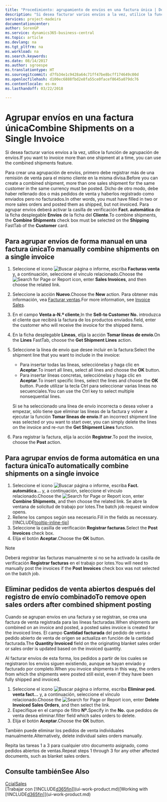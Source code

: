 ```yaml
---
title: "Procedimiento: agrupamiento de envíos en una factura única | Documentos de Microsoft"
description: "Si desea facturar varios envíos a la vez, utilice la función de agrupación de envíos."
services: project-madeira
documentationcenter: 
author: SorenGP
ms.service: dynamics365-business-central
ms.topic: article
ms.devlang: na
ms.tgt_pltfrm: na
ms.workload: na
ms.search.keywords: 
ms.date: 08/14/2017
ms.author: sgroespe
ms.translationtype: HT
ms.sourcegitcommit: d7fb34e1c9428a64c71ff47be8bcff174649c00d
ms.openlocfilehash: d100ec6888fbd2e8fa55ce0facef8645a079dc76
ms.contentlocale: es-mx
ms.lasthandoff: 03/22/2018

---
```

# <a name="combine-shipments-on-a-single-invoice"></a><span data-ttu-id="6fbe7-103">Agrupar envíos en una factura única</span><span class="sxs-lookup"><span data-stu-id="6fbe7-103">Combine Shipments on a Single Invoice</span></span>
<span data-ttu-id="6fbe7-104">Si desea facturar varios envíos a la vez, utilice la función de agrupación de envíos.</span><span class="sxs-lookup"><span data-stu-id="6fbe7-104">If you want to invoice more than one shipment at a time, you can use the combined shipments feature.</span></span>  

 <span data-ttu-id="6fbe7-105">Para crear una agrupación de envíos, primero debe registrar más de una remisión de venta para el mismo cliente en la misma divisa.</span><span class="sxs-lookup"><span data-stu-id="6fbe7-105">Before you can create a combined shipment, more than one sales shipment for the same customer in the same currency must be posted.</span></span> <span data-ttu-id="6fbe7-106">Dicho de otro modo, debe haber rellenado dos o más pedidos de venta y haberlos registrado como enviados pero no facturados.</span><span class="sxs-lookup"><span data-stu-id="6fbe7-106">In other words, you must have filled in two or more sales orders and posted them as shipped, but not invoiced.</span></span> <span data-ttu-id="6fbe7-107">Para agrupar envíos deberá activar la casilla de verificación **Fact. automática** de la ficha desplegable **Envíos** de la ficha del **Cliente**.</span><span class="sxs-lookup"><span data-stu-id="6fbe7-107">To combine shipments, the **Combine Shipments** check box must be selected on the **Shipping** FastTab of the **Customer** card.</span></span>  

## <a name="to-manually-combine-shipments-on-a-single-invoice"></a><span data-ttu-id="6fbe7-108">Para agrupar envíos de forma manual en una factura única</span><span class="sxs-lookup"><span data-stu-id="6fbe7-108">To manually combine shipments on a single invoice</span></span>  
1. <span data-ttu-id="6fbe7-109">Seleccione el icono ![Buscar página o informe](media/ui-search/search_small.png "icono Buscar página o informe"), escriba **Facturas venta** y, a continuación, seleccione el vínculo relacionado.</span><span class="sxs-lookup"><span data-stu-id="6fbe7-109">Choose the ![Search for Page or Report](media/ui-search/search_small.png "Search for Page or Report icon") icon, enter **Sales Invoices**, and then choose the related link.</span></span>  
2. <span data-ttu-id="6fbe7-110">Seleccione la acción **Nuevo**.</span><span class="sxs-lookup"><span data-stu-id="6fbe7-110">Choose the **New** action.</span></span> <span data-ttu-id="6fbe7-111">Para obtener más información, vea [Facturar ventas](sales-how-invoice-sales.md).</span><span class="sxs-lookup"><span data-stu-id="6fbe7-111">For more information, see [Invoice Sales](sales-how-invoice-sales.md).</span></span>
3. <span data-ttu-id="6fbe7-112">En el campo **Venta a-N.º cliente**,</span><span class="sxs-lookup"><span data-stu-id="6fbe7-112">In the **Sell-to Customer No.**</span></span> <span data-ttu-id="6fbe7-113">introduzca el cliente que recibirá la factura de los productos enviados.</span><span class="sxs-lookup"><span data-stu-id="6fbe7-113">field, enter the customer who will receive the invoice for the shipped items.</span></span>  
4. <span data-ttu-id="6fbe7-114">En la ficha desplegable **Líneas**, elija la acción **Tomar líneas de envío**.</span><span class="sxs-lookup"><span data-stu-id="6fbe7-114">On the **Lines** FastTab, choose the **Get Shipment Lines** action.</span></span>  
5. <span data-ttu-id="6fbe7-115">Seleccione la línea de envío que desee incluir en la factura:</span><span class="sxs-lookup"><span data-stu-id="6fbe7-115">Select the shipment line that you want to include in the invoice:</span></span>  

    - <span data-ttu-id="6fbe7-116">Para insertar todas las líneas, selecciónelas y haga clic en **Aceptar**.</span><span class="sxs-lookup"><span data-stu-id="6fbe7-116">To insert all lines, select all lines and choose the **OK** button.</span></span>  
    - <span data-ttu-id="6fbe7-117">Para insertar líneas concretas, selecciónelas y haga clic en **Aceptar**.</span><span class="sxs-lookup"><span data-stu-id="6fbe7-117">To insert specific lines, select the lines and choose the **OK** button.</span></span> <span data-ttu-id="6fbe7-118">Puede utilizar la tecla Ctrl para seleccionar varias líneas no secuenciales.</span><span class="sxs-lookup"><span data-stu-id="6fbe7-118">You can use the Ctrl key to select multiple nonsequential lines.</span></span>  

    <span data-ttu-id="6fbe7-119">Si se ha seleccionado una línea de envío incorrecta o desea volver a empezar, sólo tiene que eliminar las líneas de la factura y volver a ejecutar la función **Tomar líneas de envío**.</span><span class="sxs-lookup"><span data-stu-id="6fbe7-119">If an incorrect shipment line was selected or you want to start over, you can simply delete the lines on the invoice and re-run the **Get Shipment Lines** function.</span></span>  
7. <span data-ttu-id="6fbe7-120">Para registrar la factura, elija la acción **Registrar**.</span><span class="sxs-lookup"><span data-stu-id="6fbe7-120">To post the invoice, choose the **Post** action.</span></span>  

## <a name="to-automatically-combine-shipments-on-a-single-invoice"></a><span data-ttu-id="6fbe7-121">Para agrupar envíos de forma automática en una factura única</span><span class="sxs-lookup"><span data-stu-id="6fbe7-121">To automatically combine shipments on a single invoice</span></span>  
1. <span data-ttu-id="6fbe7-122">Seleccione el icono ![Buscar página o informe](media/ui-search/search_small.png "icono Buscar página o informe"), escriba **Fact. automática...** y, a continuación, seleccione el vínculo relacionado.</span><span class="sxs-lookup"><span data-stu-id="6fbe7-122">Choose the ![Search for Page or Report](media/ui-search/search_small.png "Search for Page or Report icon") icon, enter **Combine Shipments**, and then choose the related link.</span></span> <span data-ttu-id="6fbe7-123">Se abre la ventana de solicitud de trabajo por lotes.</span><span class="sxs-lookup"><span data-stu-id="6fbe7-123">The batch job request window opens.</span></span>  
2. <span data-ttu-id="6fbe7-124">Rellene los campos según sea necesario.</span><span class="sxs-lookup"><span data-stu-id="6fbe7-124">Fill in the fields as necessary.</span></span> [!INCLUDE[tooltip-inline-tip](includes/tooltip-inline-tip_md.md)]
3. <span data-ttu-id="6fbe7-125">Seleccione la casilla de verificación **Registrar facturas**.</span><span class="sxs-lookup"><span data-stu-id="6fbe7-125">Select the **Post Invoices** check box.</span></span>  
4.  <span data-ttu-id="6fbe7-126">Elija el botón **Aceptar**.</span><span class="sxs-lookup"><span data-stu-id="6fbe7-126">Choose the **OK** button.</span></span>  

> [!NOTE]  
>  <span data-ttu-id="6fbe7-127">Deberá registrar las facturas manualmente si no se ha activado la casilla de verificación **Registrar facturas** en el trabajo por lotes.</span><span class="sxs-lookup"><span data-stu-id="6fbe7-127">You will need to manually post the invoices if the **Post Invoices** check box was not selected on the batch job.</span></span>  

## <a name="to-remove-open-sales-orders-after-combined-shipment-posting"></a><span data-ttu-id="6fbe7-128">Eliminar pedidos de venta abiertos después del registro de envío combinado</span><span class="sxs-lookup"><span data-stu-id="6fbe7-128">To remove open sales orders after combined shipment posting</span></span> 
<span data-ttu-id="6fbe7-129">Cuando se agrupan envíos en una factura y se registran, se crea una factura de venta registrada para las líneas facturadas.</span><span class="sxs-lookup"><span data-stu-id="6fbe7-129">When shipments are combined on an invoice and posted, a posted sales invoice is created for the invoiced lines.</span></span> <span data-ttu-id="6fbe7-130">El campo **Cantidad facturada** del pedido de venta o pedido abierto de venta de origen se actualiza en función de la cantidad facturada.</span><span class="sxs-lookup"><span data-stu-id="6fbe7-130">The **Quantity Invoiced** field on the originating blanket sales order or sales order is updated based on the invoiced quantity.</span></span>  

<span data-ttu-id="6fbe7-131">Al facturar envíos de esta forma, los pedidos a partir de los cuales se registraron los envíos siguen existiendo, aunque se hayan enviado y facturado por completo.</span><span class="sxs-lookup"><span data-stu-id="6fbe7-131">When you invoice shipments in this way, the orders from which the shipments were posted still exist, even if they have been fully shipped and invoiced.</span></span>   

1. <span data-ttu-id="6fbe7-132">Seleccione el icono ![Buscar página o informe](media/ui-search/search_small.png "icono Buscar página o informe"), escriba **Eliminar ped. venta fact...** y, a continuación, seleccione el vínculo relacionado.</span><span class="sxs-lookup"><span data-stu-id="6fbe7-132">Choose the ![Search for Page or Report](media/ui-search/search_small.png "Search for Page or Report icon") icon, enter **Delete Invoiced Sales Orders**, and then select the link.</span></span>  
2. <span data-ttu-id="6fbe7-133">Especifique en el campo de filtro **Nº.**</span><span class="sxs-lookup"><span data-stu-id="6fbe7-133">Specify in the **No.**</span></span> <span data-ttu-id="6fbe7-134">que pedidos de venta desea eliminar.</span><span class="sxs-lookup"><span data-stu-id="6fbe7-134">filter field which sales orders to delete.</span></span>  
3. <span data-ttu-id="6fbe7-135">Elija el botón **Aceptar**.</span><span class="sxs-lookup"><span data-stu-id="6fbe7-135">Choose the **OK** button.</span></span>  

<span data-ttu-id="6fbe7-136">También puede eliminar los pedidos de venta individuales manualmente.</span><span class="sxs-lookup"><span data-stu-id="6fbe7-136">Alternatively, delete individual sales orders manually.</span></span>  

<span data-ttu-id="6fbe7-137">Repita las tareas 1 a 3 para cualquier otro documento asignado, como pedidos abiertos de ventas.</span><span class="sxs-lookup"><span data-stu-id="6fbe7-137">Repeat steps 1 through 3 for any other affected documents, such as blanket sales orders.</span></span>

## <a name="see-also"></a><span data-ttu-id="6fbe7-138">Consulte también</span><span class="sxs-lookup"><span data-stu-id="6fbe7-138">See Also</span></span>  
[<span data-ttu-id="6fbe7-139">Ccial</span><span class="sxs-lookup"><span data-stu-id="6fbe7-139">Sales</span></span>](sales-manage-sales.md)  
<span data-ttu-id="6fbe7-140">[Trabajar con [!INCLUDE[d365fin](includes/d365fin_md.md)]](ui-work-product.md)</span><span class="sxs-lookup"><span data-stu-id="6fbe7-140">[Working with [!INCLUDE[d365fin](includes/d365fin_md.md)]](ui-work-product.md)</span></span>

